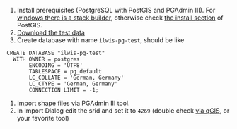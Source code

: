 
1. Install prerequisites (PostgreSQL with PostGIS and PGAdmin III). For [windows there is a stack builder](http://postgis.net/windows_downloads), otherwise check [the install section](http://postgis.net/install) of PostGIS.
1. [Download the test data ](https://drive.google.com/?pli=1&authuser=0&urp=https://docs.google.com/?pli%3D1%26authuser%3D0#folders/0B8n9lfkrXoqScnVFRmF5blFSSVU)
1. Create database with name  `ilwis-pg-test`, should be like 
```
CREATE DATABASE "ilwis-pg-test"
  WITH OWNER = postgres
	   ENCODING = 'UTF8'
	   TABLESPACE = pg_default
	   LC_COLLATE = 'German, Germany'
	   LC_CTYPE = 'German, Germany'
	   CONNECTION LIMIT = -1;
```
1. Import shape files via PGAdmin III tool.
1. In Import Dialog edit the srid and set it to `4269` (double check [via qGIS](http://qgis.org/), or your favorite tool)
